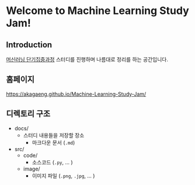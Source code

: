 # Welcome to Machine Learning Study Jam!
## Introduction

[머신러닝 단기집중과정](https://developers.google.com/machine-learning/crash-course/) 스터디를 진행하며 나름대로 정리를 하는 공간입니다.

## 홈페이지
https://akagaeng.github.io/Machine-Learning-Study-Jam/

## 디렉토리 구조
- docs/
  + 스터디 내용들을 저장할 장소
    - 마크다운 문서 (`.md`)
- src/
  + code/
    - 소스코드 (`.py`, ... )
  + image/
    - 이미지 파일 (`.png`, `.jpg`, ... )

